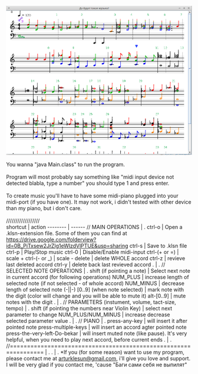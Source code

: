 ![Alt text](/midiana_for_git.png?raw=true "Optional Title")

You wanna "java Main.class" to run the program.<br />
<br />
Program will most probably say something like "midi input device not detected blabla, type a number" you should type 1 and press enter.<br />
<br />
To create music you'll have to have some midi-piano plugged into your midi-port (if you have one). It may not work, i didn't tested with other device than my piano, but i don't care.<br />
<br />
//////////////////<br />
shortcut | action
-------- | ------
// MAIN OPERATIONS | .
ctrl-o | Open a .klsn-extension file. Some of them you can find at https://drive.google.com/folderview?id=0B_PiTxsew2JrZlg1eWlzdVlPTUE&usp=sharing
ctrl-s | Save to .klsn file
ctrl-p | Play/Stop music
ctrl-0 | Disable/Enable midi-input
ctrl-(+ or =) | scale +
ctrl-(- or _) | scale -
delete | delete WHOLE accord
ctrl-z | revieve last deleted accord
ctrl-y | delete back last revieved accord
. | .
// SELECTED NOTE OPERATIONS | .
shift (if pointing a note) | Select next note in current accord (for following operations)
NUM_PLUS | increase length of selected note (if not selected - of whole accord)
NUM_MINUS | decrease length of selected note (-||-)
[0..9] (when note selected) | mark note with the digit (color will change and you will be able to mute it)
alt-[0..9] | mute notes with the digit
. | .
// PARAMETERS (instument, volume, tact-size, tempo) | .
shift (if pointing the numbers near Violin Key) | select next parameter to change
NUM_PLUS/NUM_MINUS | increase decrease selected parameter value
. | .
// PIANO | .
press-any-key | will insert it after pointed note
press-multiple-keys | will insert an accord agter pointed note
press-the-very-left-Do-bekar | will insert muted note (like pause). It's very helpful, when you need to play next accord, before current ends
. | .
//================================================================ | .
. | .
*If you (for some reason) want to use my program, please contact me at arturklesun@gmail.com, i'll give you love and support. I will be very glad if you contact me, 'cause "Баги сами себя не выпилят"<br />
